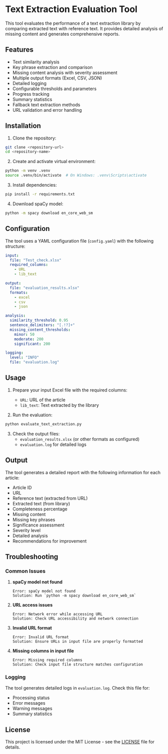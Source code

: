# Text Extraction Evaluation Tool

This tool evaluates the performance of a text extraction library by comparing extracted text with reference text. It provides detailed analysis of missing content and generates comprehensive reports.

## Features

- Text similarity analysis
- Key phrase extraction and comparison
- Missing content analysis with severity assessment
- Multiple output formats (Excel, CSV, JSON)
- Detailed logging
- Configurable thresholds and parameters
- Progress tracking
- Summary statistics
- Fallback text extraction methods
- URL validation and error handling

## Installation

1. Clone the repository:
```bash
git clone <repository-url>
cd <repository-name>
```

2. Create and activate virtual environment:
```bash
python -m venv .venv
source .venv/bin/activate  # On Windows: .venv\Scripts\activate
```

3. Install dependencies:
```bash
pip install -r requirements.txt
```

4. Download spaCy model:
```bash
python -m spacy download en_core_web_sm
```

## Configuration

The tool uses a YAML configuration file (`config.yaml`) with the following structure:

```yaml
input:
  file: "Test_check.xlsx"
  required_columns:
    - URL
    - lib_text

output:
  file: "evaluation_results.xlsx"
  formats:
    - excel
    - csv
    - json

analysis:
  similarity_threshold: 0.95
  sentence_delimiters: "[.!?]+"
  missing_content_thresholds:
    minor: 50
    moderate: 200
    significant: 200

logging:
  level: "INFO"
  file: "evaluation.log"
```

## Usage

1. Prepare your input Excel file with the required columns:
   - `URL`: URL of the article
   - `lib_text`: Text extracted by the library

2. Run the evaluation:
```bash
python evaluate_text_extraction.py
```

3. Check the output files:
   - `evaluation_results.xlsx` (or other formats as configured)
   - `evaluation.log` for detailed logs

## Output

The tool generates a detailed report with the following information for each article:
- Article ID
- URL
- Reference text (extracted from URL)
- Extracted text (from library)
- Completeness percentage
- Missing content
- Missing key phrases
- Significance assessment
- Severity level
- Detailed analysis
- Recommendations for improvement

## Troubleshooting

### Common Issues

1. **spaCy model not found**
   ```
   Error: spaCy model not found
   Solution: Run `python -m spacy download en_core_web_sm`
   ```

2. **URL access issues**
   ```
   Error: Network error while accessing URL
   Solution: Check URL accessibility and network connection
   ```

3. **Invalid URL format**
   ```
   Error: Invalid URL format
   Solution: Ensure URLs in input file are properly formatted
   ```

4. **Missing columns in input file**
   ```
   Error: Missing required columns
   Solution: Check input file structure matches configuration
   ```

### Logging

The tool generates detailed logs in `evaluation.log`. Check this file for:
- Processing status
- Error messages
- Warning messages
- Summary statistics

## License

This project is licensed under the MIT License - see the [LICENSE](LICENSE) file for details. 
